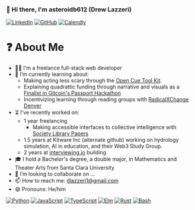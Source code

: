 ### 👋 Hi there, I'm asteroidb612 (Drew Lazzeri)

<p> 
    <a href="https://www.linkedin.com/in/drew-lazzeri/" target="_blank"><img alt="LinkedIn"
        src="https://img.shields.io/badge/Linkedin-%230077B5.svg?&style=for-the-badge&logo=linkedin&logoColor=white"/></a>
    <a href="https://github.com/MantisClone" target="_blank"><img alt="GitHub"
        src="https://img.shields.io/badge/GitHub-100000?style=for-the-badge&logo=github&logoColor=white"/></a>
    <a href="https://calendly.com/asteroidb612/whatever" target="_blank"><img alt="Calendly"
        src="https://img.shields.io/badge/Calendly-5593ff?style=for-the-badge&logo=googlecalendar&logoColor=white"/></a>
</p>

# ❓ About Me
- 👷‍♂️ I'm a freelance full-stack web developer
- 🔭 I’m currently learning about: 
  - Making acting less scary through the [Open Cue Tool Kit](https://github.com/octk/open-cue-tool-kit).
  - Explaining quadrattic funding through narrative and visuals as a [Finalist in Gitcoin's Passport Hackathon](https://github.com/asteroidb612/visual-funding)
  - Incentivizing learning through reading groups with [RadicalXChange Denver](https://github.com/RadicalxChangeColorado/incentivized-reading-group)
- ⏳ I've recently worked on:
  - 1 year freelancing
    - Making accessible interfaces to collective intelligence with [Society Library Papers](https://papers.societylibrary.org/papers/diablo_canyon)
  - 1.5 years at Kitware Inc (alternate github) working on hydrology simulation, AI in education, and their Web3 Study Group. 
  - 2 years at [interviewing.io](https://interviewing.io/) building 
- 🎓 I hold a Bachelor's degree, a double major, in Mathematics and Theater Arts from Santa Clara University 
- 👯 I’m looking to collaborate on ...
- 📫 How to reach me: dlazzeri1@gmail.com
- 😄 Pronouns: He/him

<p>
    <a href="https://www.python.org" target="_blank"><img alt="Python"
        src="https://img.shields.io/badge/Python-3776AB?style=for-the-badge&logo=python&logoColor=white"/></a>
    <a href="https://developer.mozilla.org/en-US/docs/Web/JavaScript" target="_blank"><img alt="JavaScript"
        src="https://img.shields.io/badge/JavaScript-F7DF1E?style=for-the-badge&logo=javascript&logoColor=black"/></a>
    <a href="https://www.typescriptlang.org" target="_blank"><img alt="TypeScript"
        src="https://img.shields.io/badge/TypeScript-007ACC?style=for-the-badge&logo=typescript&logoColor=white"/></a>
    <a href="https://elm-lang.org/" target="_blank"><img alt="Elm" 
        src="https://img.shields.io/badge/Elm-rgb(65%2C%20145%2C%20210)?style=for-the-badge&logo=elm&logoColor=white"/></a>
    <a href="https://www.rust-lang.org" target="_blank"><img alt="Rust"
        src="https://img.shields.io/badge/Rust-000000?style=for-the-badge&logo=rust&logoColor=white"/></a>
    <a href="https://www.gnu.org/software/bash" target="_blank"><img alt="Bash"
        src="https://img.shields.io/badge/Bash-4EAA25?style=for-the-badge&logo=gnubash&logoColor=white"/></a>
</p>

